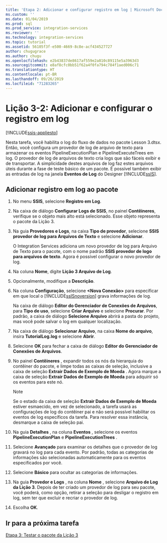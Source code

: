 ```yaml
---
title: 'Etapa 2: Adicionar e configurar registro em log | Microsoft Docs'
ms.custom: ''
ms.date: 01/04/2019
ms.prod: sql
ms.prod_service: integration-services
ms.reviewer: ''
ms.technology: integration-services
ms.topic: tutorial
ms.assetid: 56105f3f-e500-4669-8c8e-acf434527727
author: chugugrace
ms.author: chugu
ms.openlocfilehash: e2b43837de8617af559e2a810c89115e5a3963d3
ms.sourcegitcommit: e8af8cfc0bb51f62a4f0fa794c784f1aed006c71
ms.translationtype: HT
ms.contentlocale: pt-BR
ms.lasthandoff: 09/26/2019
ms.locfileid: "71283265"
---
```

# <a name="lesson-3-2-add-and-configure-logging"></a>Lição 3-2: Adicionar e configurar o registro em log

[!INCLUDE[ssis-appliesto](../includes/ssis-appliesto-ssvrpluslinux-asdb-asdw-xxx.md)]



Nesta tarefa, você habilita o log do fluxo de dados no pacote Lesson 3.dtsx. Então, você configura um provedor de log de arquivo de texto para armazenar os eventos PipelineExecutionPlan e PipelineExecuteTrees em log. O provedor de log de arquivos de texto cria logs que são fáceis exibir e de transportar. A simplicidade destes arquivos de log faz estes arquivos úteis durante a fase de teste básico de um pacote. É possível também exibir as entradas de log na janela **Eventos de Log** do Designer [!INCLUDE[ssIS](../includes/ssis-md.md)].  
  
## <a name="add-logging-to-the-package"></a>Adicionar registro em log ao pacote  
  
1.  No menu **SSIS**, selecione **Registro em Log**.  
  
2.  Na caixa de diálogo **Configurar Logs de SSIS**, no painel **Contêineres**, verifique se o objeto mais alto está selecionado. Esse objeto representa o pacote da Lição 3.
  
3.  Na guia **Provedores e Logs**, na caixa **Tipo de provedor**, selecione **SSIS provedor de log para Arquivos de Texto** e selecione **Adicionar**.  
  
    O Integration Services adiciona um novo provedor de log para Arquivo de Texto para o pacote, com o nome padrão **SSIS provedor de logo para arquivos de texto**. Agora é possível configurar o novo provedor de log.  
  
4.  Na coluna **Nome**, digite **Lição 3 Arquivo de Log**.  
  
5.  Opcionalmente, modifique a **Descrição**.  
  
6.  Na coluna **Configuração**, selecione **\<Nova Conexão>** para especificar em que local o [!INCLUDE[ssISnoversion](../includes/ssisnoversion-md.md)] grava informações de log.  
  
    Na caixa de diálogo **Editor do Gerenciador de Conexões de Arquivos**, para **Tipo de uso**, selecione **Criar Arquivo** e selecione **Procurar**. Por padrão, a caixa de diálogo **Selecione Arquivo** abrirá a pasta do projeto, mas você pode salvar o log em qualquer localização.  
  
7.  Na caixa de diálogo **Selecionar Arquivo**, na caixa **Nome do arquivo**, insira **TutorialLog.log** e selecione **Abrir**.
  
8.  Selecione **OK** para fechar a caixa de diálogo **Editor do Gerenciador de Conexões de Arquivos**.  
  
9. No painel **Contêineres** , expandir todos os nós da hierarquia do contêiner do pacote, e limpe todas as caixas de seleção, inclusive a caixa de seleção **Extrair Dados de Exemplo de Moeda** . Agora marque a caixa de seleção **Extrair Dados de Exemplo de Moeda** para adquirir só os eventos para este nó.  
  
    > [!NOTE]  
    > Se o estado da caixa de seleção **Extrair Dados de Exemplo de Moeda** estiver esmaecido, em vez de selecionado, a tarefa usará as configurações de log do contêiner pai e não será possível habilitar os eventos de log específicos da tarefa. Para resolver essa instância, desmarque a caixa de seleção pai.
  
10. Na guia **Detalhes** , na coluna **Eventos** , selecione os eventos **PipelineExecutionPlan** e **PipelineExecutionTrees** .  
  
11. Selecione **Avançado** para examinar os detalhes que o provedor de log gravará no log para cada evento. Por padrão, todas as categorias de informações são selecionadas automaticamente para os eventos especificados por você.  
  
12. Selecione **Básico** para ocultar as categorias de informações.  
  
13. Na guia **Provedor e Logs** , na coluna **Nome** , selecione **Arquivo de Log da Lição 3**. Depois de ter criado um provedor de log para seu pacote, você poderá, como opção, retirar a seleção para desligar o registro em log, sem ter que excluir e recriar o provedor de log.  
  
14. Escolha **OK**.  
  
## <a name="go-to-next-task"></a>Ir para a próxima tarefa  
[Etapa 3: Testar o pacote da Lição 3](../integration-services/lesson-3-3-testing-the-lesson-3-tutorial-package.md)  
  
